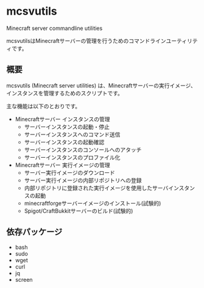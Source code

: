 # mcsvutils

Minecraft server commandline utilities

mcsvutilsはMinecraftサーバーの管理を行うためのコマンドラインユーティリティです。

## 概要

mcsvutils (Minecraft server utilities) は、Minecraftサーバーの実行イメージ、インスタンスを管理するためのスクリプトです。  

主な機能は以下のとおりです。

- Minecraftサーバー インスタンスの管理
    - サーバーインスタンスの起動・停止
    - サーバーインスタンスへのコマンド送信
    - サーバーインスタンスの起動確認
    - サーバーインスタンスのコンソールへのアタッチ
    - サーバーインスタンスのプロファイル化
- Minecraftサーバー 実行イメージの管理
    - サーバー実行イメージのダウンロード
    - サーバー実行イメージの内部リポジトリへの登録
    - 内部リポジトリに登録された実行イメージを使用したサーバインスタンスの起動
    - minecraftforgeサーバーイメージのインストール(試験的)
    - Spigot/CraftBukkitサーバーのビルド(試験的)

## 依存パッケージ

- bash
- sudo
- wget
- curl
- jq
- screen
